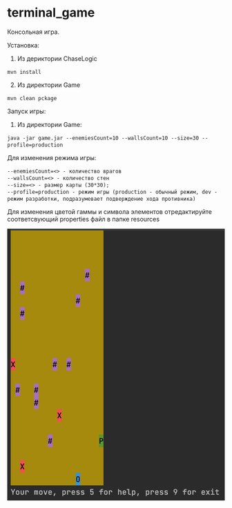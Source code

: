 # terminal_game

Консольная игра. 

Установка:
1. Из дериктории ChaseLogic 
```
mvn install
```
2. Из директории Game
```
mvn clean pckage
```
Запуск игры:
1. Из директории Game:
```
java -jar game.jar --enemiesCount=10 --wallsCount=10 --size=30 --profile=production
```
Для изменения режима игры:
```
--enemiesCount=<> - количество врагов
--wallsCount=<> - количество стен
--size=<> - размер карты (30*30);
--profile=production - режим игры (production - обычный режим, dev - режим разработки, подразумевает подверждение хода противника)
```

Для изменения цветой гаммы и символа элементов отредактируйте соответсвующий properties файл в папке resources

![](https://github.com/ilnrzakirov/terminal_game/blob/master/Screen%20Shot%202022-04-24%20at%209.42.08%20AM.png)
